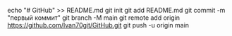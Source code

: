 echo "# GitHub" >> README.md
git init
git add README.md
git commit -m "первый коммит"
git branch -M main
git remote add origin https://github.com/Ivan70git/GitHub.git
git push -u origin main
